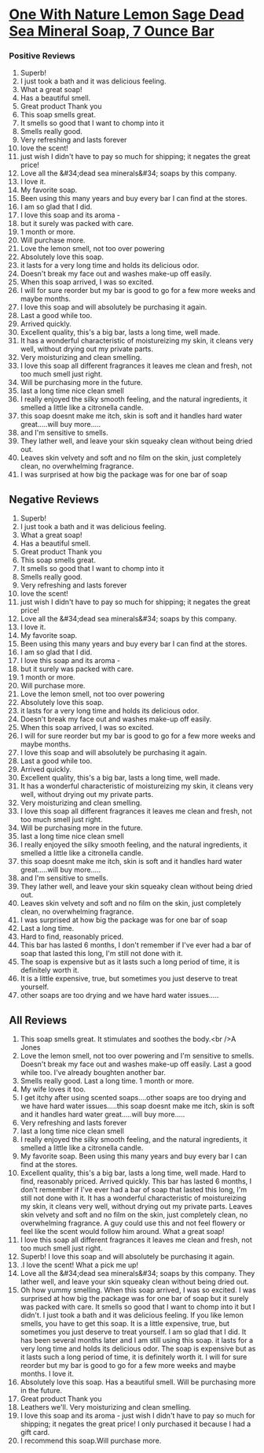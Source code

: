 # [One With Nature Lemon Sage Dead Sea Mineral Soap, 7 Ounce Bar](https://products.checkmycream.com/products/One-With-Nature-Lemon-Sage-Dead-Sea-Mineral-Soap-7-Ounce-Bar.html)

### Positive Reviews

<ol>
      <li>Superb!  </li>
      <li>I just took a bath and it was delicious feeling.</li>
      <li>What a great soap!</li>
      <li>Has a beautiful smell.</li>
      <li>Great product Thank you</li>
      <li>This soap smells great.</li>
      <li>It smells so good that I want to chomp into it</li>
      <li>Smells really good.</li>
      <li>Very refreshing and lasts forever</li>
      <li>love the scent!</li>
      <li>just wish I didn&#x27;t have to pay so much for shipping; it negates the great price!  </li>
      <li>Love all the &amp;#34;dead sea minerals&amp;#34; soaps by this company.</li>
      <li>I love it.</li>
      <li>My favorite soap.</li>
      <li>Been using this many years and buy every bar I can find at the stores.</li>
      <li>I am so glad that I did.</li>
      <li>I love this soap and its aroma -</li>
      <li>but it surely was packed with care.</li>
      <li>1 month or more.</li>
      <li>Will purchase more.</li>
      <li>Love the lemon smell, not too over powering</li>
      <li>Absolutely love this soap.</li>
      <li>it lasts for a very long time and holds its delicious odor.</li>
      <li>Doesn&#x27;t break my face out and washes make-up off easily.</li>
      <li>When this soap arrived, I was so excited.</li>
      <li>I will for sure reorder but my bar is good to go for a few more weeks and maybe months.</li>
      <li>I love this soap and will absolutely be purchasing it again.</li>
      <li>Last a good while too.</li>
      <li>Arrived quickly.</li>
      <li>Excellent quality, this&#x27;s a big bar, lasts a long time, well made.</li>
      <li>It has a wonderful characteristic of moistureizing my skin, it cleans very well, without drying out my private parts.</li>
      <li>Very moisturizing and clean smelling.</li>
      <li>I love this soap all different fragrances it leaves me clean and fresh, not too much smell just right.</li>
      <li>Will be purchasing more in the future.</li>
      <li>last a long time nice clean smell</li>
      <li>I really enjoyed the silky smooth feeling, and the natural ingredients, it smelled a little like a citronella candle.</li>
      <li>this soap doesnt make me itch, skin is soft and it handles hard water great.....will buy more.....</li>
      <li>and I&#x27;m sensitive to smells.</li>
      <li>They lather well, and leave your skin squeaky clean without being dried out.</li>
      <li>Leaves skin velvety and soft and no film on the skin, just completely clean, no overwhelming fragrance.</li>
      <li>I was surprised at how big the package was for one bar of soap</li>
</ol>


<h2>Negative Reviews</h2>
<ol>
<li> Superb!  </li>
<li> I just took a bath and it was delicious feeling.</li>
<li> What a great soap!</li>
<li> Has a beautiful smell.</li>
<li> Great product Thank you</li>
<li> This soap smells great.</li>
<li> It smells so good that I want to chomp into it</li>
<li> Smells really good.</li>
<li> Very refreshing and lasts forever</li>
<li> love the scent!</li>
<li> just wish I didn&#x27;t have to pay so much for shipping; it negates the great price!  </li>
<li> Love all the &amp;#34;dead sea minerals&amp;#34; soaps by this company.</li>
<li> I love it.</li>
<li> My favorite soap.</li>
<li> Been using this many years and buy every bar I can find at the stores.</li>
<li> I am so glad that I did.</li>
<li> I love this soap and its aroma -</li>
<li> but it surely was packed with care.</li>
<li> 1 month or more.</li>
<li> Will purchase more.</li>
<li> Love the lemon smell, not too over powering</li>
<li> Absolutely love this soap.</li>
<li> it lasts for a very long time and holds its delicious odor.</li>
<li> Doesn&#x27;t break my face out and washes make-up off easily.</li>
<li> When this soap arrived, I was so excited.</li>
<li> I will for sure reorder but my bar is good to go for a few more weeks and maybe months.</li>
<li> I love this soap and will absolutely be purchasing it again.</li>
<li> Last a good while too.</li>
<li> Arrived quickly.</li>
<li> Excellent quality, this&#x27;s a big bar, lasts a long time, well made.</li>
<li> It has a wonderful characteristic of moistureizing my skin, it cleans very well, without drying out my private parts.</li>
<li> Very moisturizing and clean smelling.</li>
<li> I love this soap all different fragrances it leaves me clean and fresh, not too much smell just right.</li>
<li> Will be purchasing more in the future.</li>
<li> last a long time nice clean smell</li>
<li> I really enjoyed the silky smooth feeling, and the natural ingredients, it smelled a little like a citronella candle.</li>
<li> this soap doesnt make me itch, skin is soft and it handles hard water great.....will buy more.....</li>
<li> and I&#x27;m sensitive to smells.</li>
<li> They lather well, and leave your skin squeaky clean without being dried out.</li>
<li> Leaves skin velvety and soft and no film on the skin, just completely clean, no overwhelming fragrance.</li>
<li> I was surprised at how big the package was for one bar of soap</li>
<li> Last a long time.</li>
<li> Hard to find, reasonably priced.</li>
<li> This bar has lasted 6 months, I don&#x27;t remember if I&#x27;ve ever had a bar of soap that lasted this long, I&#x27;m still not done with it.</li>
<li> The soap is expensive but as it lasts such a long period of time, it is definitely worth it.</li>
<li> It is a little expensive, true, but sometimes you just deserve to treat yourself.</li>
<li> other soaps are too drying and we have hard water issues.....</li>
</ol>

<h2>All Reviews</h2>

<ol>
    <li> This soap smells great. It stimulates and soothes the body.&lt;br /&gt;A Jones</li>
    <li> Love the lemon smell, not too over powering and I&#x27;m sensitive to smells. Doesn&#x27;t break my face out and washes make-up off easily. Last a good while too. I&#x27;ve already boughten another bar.</li>
    <li> Smells really good. Last a long time. 1 month or more.</li>
    <li> My wife loves it too.</li>
    <li> I get itchy after using scented soaps....other soaps are too drying and we have hard water issues.....this soap doesnt make me itch, skin is soft and it handles hard water great.....will buy more.....</li>
    <li> Very refreshing and lasts forever</li>
    <li> last a long time nice clean smell</li>
    <li> I really enjoyed the silky smooth feeling, and the natural ingredients, it smelled a little like a citronella candle.</li>
    <li> My favorite soap. Been using this many years and buy every bar I can find at the stores.</li>
    <li> Excellent quality, this&#x27;s a big bar, lasts a long time, well made. Hard to find, reasonably priced. Arrived quickly. This bar has lasted 6 months, I don&#x27;t remember if I&#x27;ve ever had a bar of soap that lasted this long, I&#x27;m still not done with it. It has a wonderful characteristic of moistureizing my skin, it cleans very well, without drying out my private parts. Leaves skin velvety and soft and no film on the skin, just completely clean, no overwhelming fragrance. A guy could use this and not feel flowery or feel like the scent would follow him around. What a great soap!</li>
    <li> I love this soap all different fragrances it leaves me clean and fresh, not too much smell just right.</li>
    <li> Superb!  I love this soap and will absolutely be purchasing it again.</li>
    <li> .I love the scent! What a pick me up!</li>
    <li> Love all the &amp;#34;dead sea minerals&amp;#34; soaps by this company. They lather well, and leave your skin squeaky clean without being dried out.</li>
    <li> Oh how yummy smelling. When this soap arrived, I was so excited. I was surprised at how big the package was for one bar of soap but it surely was packed with care. It smells so good that I want to chomp into it but I didn&#x27;t. I just took a bath and it was delicious feeling. If you like lemon smells, you have to get this soap. It is a little expensive, true, but sometimes you just deserve to treat yourself. I am so glad that I did. It has been several months later and I am still using this soap. it lasts for a very long time and holds its delicious odor. The soap is expensive but as it lasts such a long period of time, it is definitely worth it. I will for sure reorder but my bar is good to go for a few more weeks and maybe months. I love it.</li>
    <li> Absolutely love this soap. Has a beautiful smell. Will be purchasing more in the future.</li>
    <li> Great product Thank you</li>
    <li> Leathers we&#x27;ll. Very moisturizing and clean smelling.</li>
    <li> I love this soap and its aroma - just wish I didn&#x27;t have to pay so much for shipping; it negates the great price!  I only purchased it because I had a gift card.</li>
    <li> I recommend this soap.Will purchase more.</li>
</ol>




